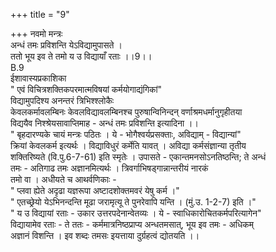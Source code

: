 +++
title = "9"

+++
नवमो मन्त्रः  
अन्धं तमः प्रविशन्ति येऽविद्यामुपासते ।  
ततो भूय इव ते तमो य उ विद्यायाँ रताः ।।9।।  
B.9  
ईशावास्यप्रकाशिका  
" एवं विचित्रशक्तिकपरमात्मविषयां कर्मयोगाद्यंगिकां"  
विद्यामुपदिश्य अनन्तरं त्रिभिश्श्लोकैः  
केवलकर्मावलम्बिनः केवलविद्यावलम्बिनश्च पुरुषान्विनिन्दन् वर्णाश्रमधर्मानुगृहीतया  
विद्ययैव निश्श्रेयसावाप्तिमाह - अन्धं तमः प्रविशन्ति इत्यादिना ।।  
" बृहदारण्यके चायं मन्त्रः पठितः । ये - भोगैश्वर्यप्रसक्ताः, अविद्याम् - विद्यान्यां"  
क्रियां केवलकर्म इत्यर्थः । विद्याविधुरं कर्मेति यावत् । अविद्या कर्मसंज्ञान्या तृतीय  
शक्तिरिष्यते (वि.पु.6-7-61) इति स्मृतेः । उपासते - एकान्तमनसोऽनतिष्ठन्ति; ते अन्धं  
तमः - अतिगाढ तमः अज्ञानमित्यर्थः । त्रिवर्गाभिषड्गान्नान्तरीयं नारकं  
तमो वा । अधीयते च आथर्वणिकाः -  
" प्लवा ह्येते अदृढा यज्ञरूपा अष्टादशोक्तमवरं येषु कर्म ।"  
" एतच्छ्रेयो येऽभिनन्दन्ति मूढा जरामृत्यू ते पुनरेवापि यन्ति । (मुं.उ. 1-2-7) इति ।"  
" य उ विद्यायां रताः - उकार उत्तरपदेनान्वेतव्यः । ये - स्वाधिकारोचितकर्मपरित्यागेन"  
विद्यायामेव रताः - ते ततः - कर्ममात्रनिष्ठप्राप्य अन्धतमसात्, भूय इव तमः - अधिकम्  
अज्ञानं विशन्ति । इव शब्दः तमसः इयत्ताया दुर्ग्रहत्वं द्योतयति ।।